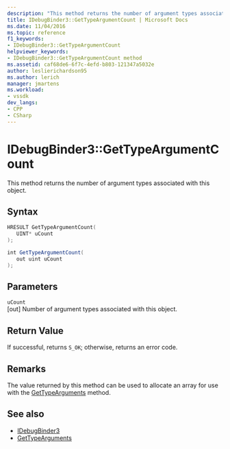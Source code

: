 ```yaml
---
description: "This method returns the number of argument types associated with this object."
title: IDebugBinder3::GetTypeArgumentCount | Microsoft Docs
ms.date: 11/04/2016
ms.topic: reference
f1_keywords:
- IDebugBinder3::GetTypeArgumentCount
helpviewer_keywords:
- IDebugBinder3::GetTypeArgumentCount method
ms.assetid: caf68de6-6f7c-4efd-b803-121347a5032e
author: leslierichardson95
ms.author: lerich
manager: jmartens
ms.workload:
- vssdk
dev_langs:
- CPP
- CSharp
---
```

# IDebugBinder3::GetTypeArgumentCount
This method returns the number of argument types associated with this object.

## Syntax

```cpp
HRESULT GetTypeArgumentCount(
   UINT* uCount
);
```

```csharp
int GetTypeArgumentCount(
   out uint uCount
);
```

## Parameters
`uCount`\
[out] Number of argument types associated with this object.

## Return Value
 If successful, returns `S_OK`; otherwise, returns an error code.

## Remarks
 The value returned by this method can be used to allocate an array for use with the [GetTypeArguments](../../../extensibility/debugger/reference/idebugbinder3-gettypearguments.md) method.

## See also
- [IDebugBinder3](../../../extensibility/debugger/reference/idebugbinder3.md)
- [GetTypeArguments](../../../extensibility/debugger/reference/idebugbinder3-gettypearguments.md)

